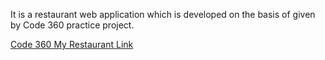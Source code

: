 <p>It is a restaurant web application which is developed on the  basis of given by Code 360 practice project.</p>
<a href="https://www.naukri.com/code360/web-development/restaurant-web-application-project_9751908">Code 360 My Restaurant Link</a>
